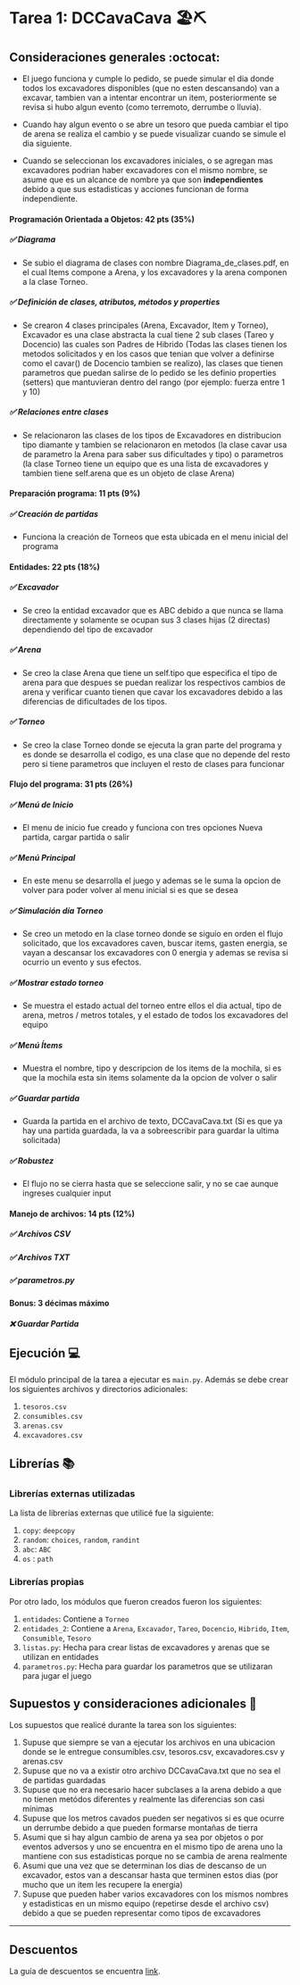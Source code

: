 # Tarea 1: DCCavaCava 🏖⛏


## Consideraciones generales :octocat:

- El juego funciona y cumple lo pedido, se puede simular el dia donde todos los excavadores disponibles (que no esten descansando) van a excavar, tambien van a intentar encontrar un item, posteriormente se revisa si hubo algun evento (como terremoto, derrumbe o lluvia).

- Cuando hay algun evento o se abre un tesoro que pueda cambiar el tipo de arena se realiza el cambio y se puede visualizar cuando se simule el dia siguiente.

- Cuando se seleccionan los excavadores iniciales, o se agregan mas excavadores podrian haber excavadores con el mismo nombre, se asume que es un alcance de nombre ya que son **independientes** debido a que sus estadisticas y acciones funcionan de forma independiente.


#### Programación Orientada a Objetos: 42 pts (35%)
##### ✅  Diagrama
- Se subio el diagrama de clases con nombre Diagrama_de_clases.pdf, en el cual Items compone a Arena, y los excavadores y la arena componen a la clase Torneo.
##### ✅ Definición de clases, atributos, métodos y properties
- Se crearon 4 clases principales (Arena, Excavador, Item y Torneo), Excavador es una clase abstracta la cual tiene 2 sub clases (Tareo y Docencio) las cuales son Padres de Hibrido (Todas las clases tienen los metodos solicitados y en los casos que tenian que volver a definirse como el cavar() de Docencio tambien se realizo), las clases que tienen parametros que puedan salirse de lo pedido se les definio properties (setters) que mantuvieran dentro del rango (por ejemplo: fuerza entre 1 y 10)

##### ✅ Relaciones entre clases
- Se relacionaron las clases de los tipos de Excavadores en distribucion tipo diamante y tambien se relacionaron en metodos (la clase cavar usa de parametro la Arena para saber sus dificultades y tipo) o parametros (la clase Torneo tiene un equipo que es una lista de excavadores y tambien tiene self.arena que es un objeto de clase Arena)

#### Preparación programa: 11 pts (9%)
##### ✅ Creación de partidas
- Funciona la creación de Torneos que esta ubicada en el menu inicial del programa
#### Entidades: 22 pts (18%)
##### ✅ Excavador
- Se creo la entidad excavador que es ABC debido a que nunca se llama directamente y solamente se ocupan sus 3 clases hijas (2 directas) dependiendo del tipo de excavador 
##### ✅ Arena
- Se creo la clase Arena que tiene un self.tipo que especifica el tipo de arena para que despues se puedan realizar los respectivos cambios de arena y verificar cuanto tienen que cavar los excavadores debido a las diferencias de dificultades de los tipos.
##### ✅ Torneo
- Se creo la clase Torneo donde se ejecuta la gran parte del programa y es donde se desarrolla el codigo, es una clase que no depende del resto pero si tiene parametros que incluyen el resto de clases para funcionar
#### Flujo del programa: 31 pts (26%)
##### ✅ Menú de Inicio
- El menu de inicio fue creado y funciona con tres opciones Nueva partida, cargar partida o salir
##### ✅ Menú Principal
- En este menu se desarrolla el juego y ademas se le suma la opcion de volver para poder volver al menu inicial si es que se desea
##### ✅ Simulación día Torneo
- Se creo un metodo en la clase torneo donde se siguio en orden el flujo solicitado, que los excavadores caven, buscar items, gasten energia, se vayan a descansar los excavadores con 0 energia y ademas se revisa si ocurrio un evento y sus efectos.
##### ✅ Mostrar estado torneo
- Se muestra el estado actual del torneo entre ellos el dia actual, tipo de arena, metros / metros totales, y el estado de todos los excavadores del equipo
##### ✅ Menú Ítems
- Muestra el nombre, tipo y descripcion de los items de la mochila, si es que la mochila esta sin items solamente da la opcion de volver o salir
##### ✅ Guardar partida
- Guarda la partida en el archivo de texto, DCCavaCava.txt (Si es que ya hay una partida guardada, la va a sobreescribir para guardar la ultima solicitada)
##### ✅ Robustez
- El flujo no se cierra hasta que se seleccione salir, y no se cae aunque ingreses cualquier input
#### Manejo de archivos: 14 pts (12%)
##### ✅ Archivos CSV 
##### ✅ Archivos TXT
##### ✅ parametros.py
#### Bonus: 3 décimas máximo
##### ❌ Guardar Partida

## Ejecución :computer:
El módulo principal de la tarea a ejecutar es  ```main.py```. Además se debe crear los siguientes archivos y directorios adicionales:
1. ```tesoros.csv```
2. ```consumibles.csv```
3. ```arenas.csv```
4. ```excavadores.csv```


## Librerías :books:
### Librerías externas utilizadas
La lista de librerías externas que utilicé fue la siguiente:

1. ```copy```: ```deepcopy```
2. ```random```: ```choices```, ```random```, ```randint```
3. ```abc```: ```ABC```
4. ```os``` : ```path```

### Librerías propias
Por otro lado, los módulos que fueron creados fueron los siguientes:

1. ```entidades```: Contiene a ```Torneo```
2. ```entidades_2```: Contiene a ```Arena```, ```Excavador```, ```Tareo```, ```Docencio```, ```Hibrido```, ```Item```, ```Consumible```, ```Tesoro```
3. ```listas.py```: Hecha para crear listas de excavadores y arenas que se utilizan en entidades
4. ```parametros.py```: Hecha para guardar los parametros que se utilizaran para jugar el juego

## Supuestos y consideraciones adicionales :thinking:
Los supuestos que realicé durante la tarea son los siguientes:

1. Supuse que siempre se van a ejecutar los archivos en una ubicacion donde se le entregue consumibles.csv, tesoros.csv, excavadores.csv y arenas.csv
2. Supuse que no va a existir otro archivo DCCavaCava.txt que no sea el de partidas guardadas
3. Supuse que no era necesario hacer subclases a la arena debido a que no tienen metódos diferentes y realmente las diferencias son casi mínimas
4. Supuse que los metros cavados pueden ser negativos si es que ocurre un derrumbe debido a que pueden formarse montañas de tierra
5. Asumi que si hay algun cambio de arena ya sea por objetos o por eventos adversos y uno se encuentra en el mismo tipo de arena uno la mantiene con sus estadisticas porque no se cambia de arena realmente
6. Asumi que una vez que se determinan los dias de descanso de un excavador, estos van a descansar hasta que terminen estos dias (por mucho que un item les recupere la energia)
7. Supuse que pueden haber varios excavadores con los mismos nombres y estadisticas en un mismo equipo (repetirse desde el archivo csv) debido a que se pueden representar como tipos de excavadores 

-------
## Descuentos
La guía de descuentos se encuentra [link](https://github.com/IIC2233/syllabus/blob/main/Tareas/Descuentos.md).
